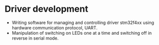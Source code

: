 # Driver development

- Writing software for managing and controlling driver stm32f4xx using hardware communication protocol, UART.
- Manipulation of switching on LEDs one at a time and switching off in reverse in serial mode.

